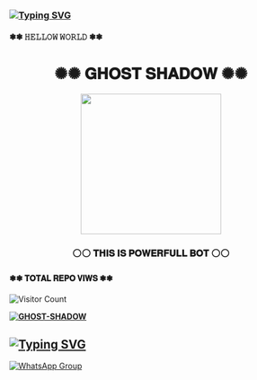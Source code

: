 ### [![Typing SVG](https://readme-typing-svg.herokuapp.com?font=Markdown&size=30&color=F70000&multiline=true&width=280&height=60&lines=𝐆𝐇𝐎𝐒𝐓+𝐒𝐇𝐀𝐃𝐎𝐖)](https://git.io/typing-svg)
#### ❃❃ 𝙷𝙴𝙻𝙻𝙾𝚆 𝚆𝙾𝚁𝙻𝙳 ❃❃
<div align="center"><h1>✺✺ 𝐆𝐇𝐎𝐒𝐓 𝐒𝐇𝐀𝐃𝐎𝐖  ✺✺</h1><a href="https://github.com/MR-JANIYA/GHOST-SHADOW-MD.git"><img src="https://telegra.ph/file/685acdaa270a7604b4d28.jpg" width="250" height="250"></a><h3>⚪⚪ 𝐓𝐇𝐈𝐒 𝐈𝐒 𝐏𝐎𝐖𝐄𝐑𝐅𝐔𝐋𝐋 𝐁𝐎𝐓 ⚪⚪</h3></div>

 </a>

</p>

#### ❃❃ 𝐓𝐎𝐓𝐀𝐋 𝐑𝐄𝐏𝐎 𝐕𝐈𝐖𝐒 ❃❃

![Visitor Count](https://profile-counter.glitch.me/SHADOW-JANIYA/count.svg)

  

**[![GHOST-SHADOW](https://raw.githubusercontent.com/rodrigograca31/rodrigograca31/master/matrix.svg)](http://wa.me/94751625942?text=Can%20you%20help%20bro)**

   ## [![Typing SVG](https://readme-typing-svg.herokuapp.com?color=1CF700&height=60&lines=%F0%9D%90%82%F0%9D%90%A8%F0%9D%90%A7%F0%9D%90%AD%F0%9D%90%9A%F0%9D%90%9C%F0%9D%90%AD+%F0%9D%90%85%F0%9D%90%A8%F0%9D%90%AB+%F0%9D%90%8C%F0%9D%90%9E+%F0%9D%90%88%F0%9D%90%A7+%F0%9D%90%96%F0%9D%90%9A%F0%9D%90%AD%F0%9D%90%AC%F0%9D%90%9A%F0%9D%90%A9%F0%9D%90%A9)](https://git.io/typing-svg)
[![WhatsApp Group](https://img.shields.io/badge/WhatsApp-25D366?style=for-the-badge&logo=whatsapp&logoColor=white)](https://chat.whatsapp.com/HjmD26Tnd1mIlDcH2ISIqU)

   
